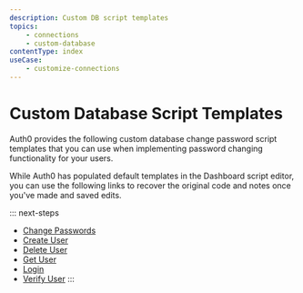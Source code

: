 ```yaml
---
description: Custom DB script templates
topics:
    - connections
    - custom-database
contentType: index
useCase:
    - customize-connections
---
```

# Custom Database Script Templates

Auth0 provides the following custom database change password script templates that you can use when implementing password changing functionality for your users.

While Auth0 has populated default templates in the Dashboard script editor, you can use the following links to recover the original code and notes once you've made and saved edits.

::: next-steps
* [Change Passwords](/connections/database/custom-db/templates/change-password)
* [Create User](/connections/database/custom-db/templates/create)
* [Delete User](/connections/database/custom-db/templates/delete)
* [Get User](/connections/database/custom-db/templates/get-user)
* [Login](/connections/database/custom-db/templates/login)
* [Verify User](/connections/database/custom-db/templates/verify)
:::